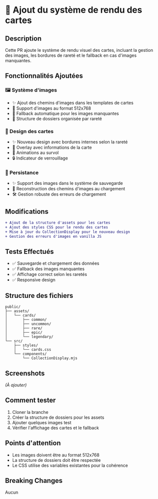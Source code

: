 # 🎨 Ajout du système de rendu des cartes

## Description
Cette PR ajoute le système de rendu visuel des cartes, incluant la gestion des images, les bordures de rareté et le fallback en cas d'images manquantes.

## Fonctionnalités Ajoutées

### 🖼️ Système d'images
- ✨ Ajout des chemins d'images dans les templates de cartes
- 🎨 Support d'images au format 512x768
- 🔄 Fallback automatique pour les images manquantes
- 📁 Structure de dossiers organisée par rareté

### 🎴 Design des cartes
- ✨ Nouveau design avec bordures internes selon la rareté
- 🎨 Overlay avec informations de la carte
- 💫 Animations au survol
- 🔒 Indicateur de verrouillage

### 💾 Persistance
- ✨ Support des images dans le système de sauvegarde
- 🔄 Reconstruction des chemins d'images au chargement
- 🛠️ Gestion robuste des erreurs de chargement

## Modifications
```diff
+ Ajout de la structure d'assets pour les cartes
+ Ajout des styles CSS pour le rendu des cartes
+ Mise à jour du CollectionDisplay pour le nouveau design
+ Gestion des erreurs d'images en vanilla JS
```

## Tests Effectués
- ✅ Sauvegarde et chargement des données
- ✅ Fallback des images manquantes
- ✅ Affichage correct selon les raretés
- ✅ Responsive design

## Structure des fichiers
```
public/
├── assets/
│   └── cards/
│       ├── common/
│       ├── uncommon/
│       ├── rare/
│       ├── epic/
│       └── legendary/
└── src/
    ├── styles/
    │   └── cards.css
    └── components/
        └── CollectionDisplay.mjs
```

## Screenshots
*(À ajouter)*

## Comment tester
1. Cloner la branche
2. Créer la structure de dossiers pour les assets
3. Ajouter quelques images test
4. Vérifier l'affichage des cartes et le fallback

## Points d'attention
- Les images doivent être au format 512x768
- La structure de dossiers doit être respectée
- Le CSS utilise des variables existantes pour la cohérence

## Breaking Changes
Aucun
